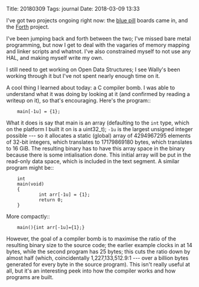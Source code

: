 Title: 20180309
Tags: journal
Date: 2018-03-09 13:33

I've got two projects ongoing right now: the 
[blue pill](https://dl.kyleisom.net/tag/bluepill.html) boards came in,
and the [Forth](https://dl.kyleisom.net/tag/wyaf.html) project.

I've been jumping back and forth between the two; I've missed bare metal
programming, but now I get to deal with the vagaries of memory mapping and
linker scripts and whatnot. I've also constrained myself to not use any HAL,
and making myself write my own.

I still need to get working on Open Data Structures; I see Wally's been working
through it but I've not spent nearly enough time on it.

A cool thing I learned about today: a C compiler bomb. I was able to understand
what it was doing by looking at it (and confirmed by reading a writeup on it),
so that's encouraging. Here's the program::

        main[-1u] = {1};

What it does is say that main is an array (defaulting to the `int` type, which
on the platform I built it on is a uint32_t); ``-1u`` is the largest unsigned
integer possible --- so it allocates a static (global) array of 4294967295
elements of 32-bit integers, which translates to 17179869180 bytes, which
translates to 16 GiB. The resulting binary has to have this array space in the
binary because there is some intialisation done. This initial array will be put
in the read-only data space, which is included in the text segment. A similar
program might be::

        int
        main(void)
        {
                int	arr[-1u] = {1};
                return 0;
        }

More compactly::

        main(){int arr[-1u]={1};}

However, the goal of a compiler bomb is to maximise the ratio of the resulting
binary size to the source code; the earlier example clocks in at 14 bytes,
while the second program has 25 bytes; this cuts the ratio down by almost half
(which, coincidentally 1,227,133,512.9:1 --- over a billion bytes generated for
every byte in the source program). This isn't really useful at all, but it's
an interesting peek into how the compiler works and how programs are built.